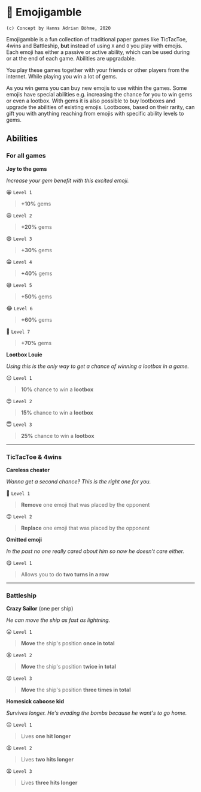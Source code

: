 # 🎰 Emojigamble

`(c) Concept by Hanns Adrian Böhme, 2020`

Emojigamble is a fun collection of traditional paper games like TicTacToe, 4wins and Battleship, **but** instead of using `X` and `O` you play with emojis. Each emoji has either a passive or active ability, which can be used during or at the end of each game. Abilities are upgradable.

You play these games together with your friends or other players from the internet. While playing you win a lot of gems.

As you win gems you can buy new emojis to use within the games. Some emojis have special abilities e.g. increasing the chance for you to win gems or even a lootbox. With gems it is also possible to buy lootboxes and upgrade the abilities of existing emojis. Lootboxes, based on their rarity, can gift you with anything reaching from emojis with specific ability levels to gems.

## Abilities

 ### For all games

  **Joy to the gems**

  *Increase your gem benefit with this excited emoji.*

   😀 `Level 1`

   > **+10%** gems

   😃 `Level 2`

   > **+20%** gems

   😄 `Level 3`

   > **+30%** gems

   😁 `Level 4`

   > **+40%** gems

   😅 `Level 5`

   > **+50%** gems

   😂 `Level 6`

   > **+60%** gems

   🤣 `Level 7`

   > **+70%** gems

 **Lootbox Louie**

  *Using this is the only way to get a chance of winning a lootbox in a game.*

   😌 `Level 1`

   > **10%** chance to win a **lootbox**

   😊 `Level 2`

   > **15%** chance to win a **lootbox**

   😇 `Level 3`

   > **25%** chance to win a **lootbox**

<hr>

### TicTacToe & 4wins

 **Careless cheater**

  *Wanna get a second chance? This is the right one for you.*

  🙂 `Level 1`

  > **Remove** one emoji that was placed by the opponent

  🙃 `Level 2`

  > **Replace** one emoji that was placed by the opponent

 **Omitted emoji**

  *In the past no one really cared about him so now he doesn't care either.*

   😋 `Level 1`

   > Allows you to do **two turns in a row**

<hr>

### Battleship

 **Crazy Sailor** (one per ship)

  *He can move the ship as fast as lightning.*

   😛 `Level 1`

   > **Move** the ship's position **once in total**

   😝 `Level 2`

   >**Move** the ship's position **twice in total**

   😜 `Level 3`

   > **Move** the ship's position **three times in total**

 **Homesick caboose kid**

  *Survives longer. He's evading the bombs because he want's to go home.*

   😣 `Level 1`

   > Lives **one hit longer**

   😫 `Level 2`

   > Lives **two hits longer**

   😩 `Level 3`

   > Lives **three hits longer**

